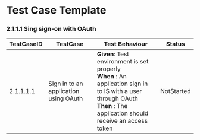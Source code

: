# Test Case Template

### 2.1.1.1 Sing sign-on with OAuth

| TestCaseID | TestCase                                                        | Test Behaviour                                                                                                                                                                                            | Status    |
|------------|-----------------------------------------------------------------|-------------------------------------------------------------------------------------------------------------------------------------------------------------------------------------------------------|---------------|
| 2.1.1.1.1    | Sign in to an application using OAuth             | **Given**: Test environment is set properly</br> **When** : An application sign in to IS with a user through OAuth</br> **Then** : The application should receive an access token      | NotStarted     |